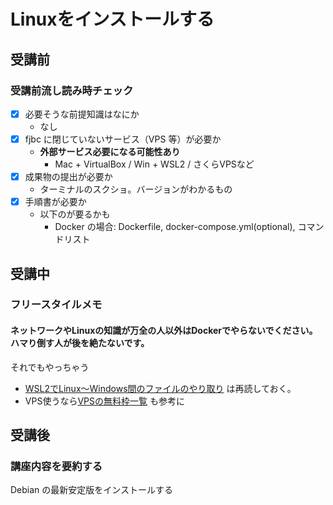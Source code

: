 # Linuxをインストールする

## 受講前

### 受講前流し読み時チェック

- [x] 必要そうな前提知識はなにか
  - なし
- [x] fjbc に閉じていないサービス（VPS 等）が必要か
  - __外部サービス必要になる可能性あり__
    - Mac + VirtualBox / Win + WSL2 / さくらVPSなど
- [x] 成果物の提出が必要か
  - ターミナルのスクショ。バージョンがわかるもの
- [x] 手順書が必要か
  - 以下のが要るかも
    - Docker の場合: Dockerfile, docker-compose.yml(optional), コマンドリスト

## 受講中

### フリースタイルメモ

#### ネットワークやLinuxの知識が万全の人以外はDockerでやらないでください。ハマり倒す人が後を絶たないです。
それでもやっちゃう

- [WSL2でLinux～Windows間のファイルのやり取り](https://bootcamp.fjord.jp/articles/29) は再読しておく。
- VPS使うなら[VPSの無料枠一覧](https://vpshikaku.com/%E7%84%A1%E6%96%99%E3%81%A7%E4%BD%BF%E3%81%88%E3%82%8Bvps/) も参考に

## 受講後

### 講座内容を要約する

Debian の最新安定版をインストールする
